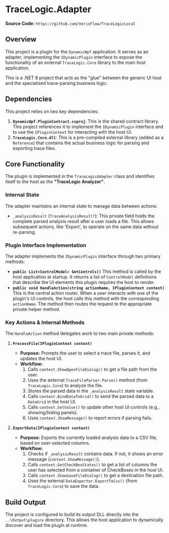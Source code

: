 # TraceLogic.Adapter

**Source Code:** `https://github.com/VerisFlow/TraceLogicLocal`

## Overview

This project is a plugin for the `DynamicWpf` application. It serves as an adapter, implementing the `IDynamicPlugin` interface to expose the functionality of an external `TraceLogic.Core` library to the main host application.

This is a .NET 8 project that acts as the "glue" between the generic UI host and the specialized trace-parsing business logic.

## Dependencies

This project relies on two key dependencies:

1.  **`DynamicWpf.PluginContract.csproj`**: This is the shared contract library. This project references it to implement the `IDynamicPlugin` interface and to use the `IPluginContext` for interacting with the host UI.
2.  **`TraceLogic.Core.dll`**: This is a pre-compiled external library (added as a `Reference`) that contains the actual business logic for parsing and exporting trace files.

## Core Functionality

The plugin is implemented in the `TraceLogicAdapter` class and identifies itself to the host as the **"TraceLogic Analyzer"**.

### Internal State

The adapter maintains an internal state to manage data between actions:

* `_analysisResult` (`TraceAnalysisResult?`): This private field holds the complete parsed analysis result after a user loads a file. This allows subsequent actions, like 'Export', to operate on the same data without re-parsing.

### Plugin Interface Implementation

The adapter implements the `IDynamicPlugin` interface through two primary methods:

* **`public List<ControlModel> GetControls()`**
    This method is called by the host application at startup. It returns a list of `ControlModel` definitions that describe the UI elements this plugin requires the host to render.
* **`public void HandleAction(string actionName, IPluginContext context)`**
    This is the central action router. When a user interacts with one of the plugin's UI controls, the host calls this method with the corresponding `actionName`. The method then routes the request to the appropriate private helper method.

### Key Actions & Internal Methods

The `HandleAction` method delegates work to two main private methods:

1.  **`ProcessFile(IPluginContext context)`**
    * **Purpose:** Prompts the user to select a trace file, parses it, and updates the host UI.
    * **Workflow:**
        1.  Calls `context.ShowOpenFileDialog()` to get a file path from the user.
        2.  Uses the external `TraceFileParser.Parse()` method (from `TraceLogic.Core`) to analyze the file.
        3.  Stores the parsed data in the `_analysisResult` state variable.
        4.  Calls `context.BindDataToGrid()` to send the parsed data to a `DataGrid` in the host UI.
        5.  Calls `context.SetValue()` to update other host UI controls (e.g., showing/hiding panels).
        6.  Uses `context.ShowMessage()` to report errors if parsing fails.

2.  **`ExportData(IPluginContext context)`**
    * **Purpose:** Exports the currently loaded analysis data to a CSV file, based on user-selected columns.
    * **Workflow:**
        1.  Checks if `_analysisResult` contains data. If not, it shows an error message (`context.ShowMessage()`).
        2.  Calls `context.GetCheckBoxStates()` to get a list of columns the user has selected from a container of CheckBoxes in the host UI.
        3.  Calls `context.ShowSaveFileDialog()` to get a destination file path.
        4.  Uses the external `DataExporter.ExportToCsv()` (from `TraceLogic.Core`) to save the data.

## Build Output

The project is configured to build its output DLL directly into the `..\Output\plugins` directory. This allows the host application to dynamically discover and load the plugin at runtime.